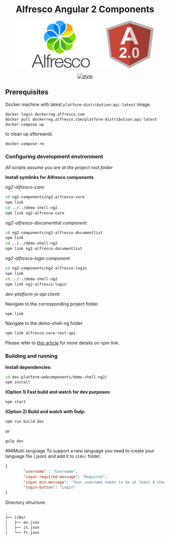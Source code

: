 
<h1 align="center">Alfresco Angular 2 Components</h1>
<p align="center">
  <img title="alfresco" alt='alfresco' src='../assets/alfresco.png'  width="280px" height="150px" ></img>
  <img title="angular2" alt='angular2' src='../assets/angular2.png'  width="150px" height="150px" ></img>
</p>
<p align="center">
    <a href='https://github.com/mgechev/angular2-style-guide'>
      <img src='https://mgechev.github.io/angular2-style-guide/images/badge.svg' alt='style' />
    </a>
</p>


## Prerequisites

Docker machine with latest `platform-distribution:api-latest` image.

```
docker login dockerreg.alfresco.com
docker pull dockerreg.alfresco.com/platform-distribution:api-latest
docker-compose up
```

to clean up afterwards

```
docker-compose rm
```

### Configuring development environment

*All scripts assume you are at the project root folder*

**Install symlinks for Alfresco components**

*ng2-alfresco-core:*

```sh
cd ng2-components/ng2-alfresco-core
npm link
cd ../../demo-shell-ng2
npm link ng2-alfresco-core
```

*ng2-alfresco-documentlist component:*

```sh
cd ng2-components/ng2-alfresco-documentlist
npm link
cd ../../demo-shell-ng2
npm link ng2-alfresco-documentlist
```

*ng2-alfresco-login component:*

```sh
cd ng2-components/ng2-alfresco-login
npm link
cd ../../demo-shell-ng2
npm link ng2-alfresco-login
```

*dev-platform-js-api client:*

Navigate to the corresponding project folder.

```sh
npm link
```

Navigate to the demo-shell-ng folder

```sh
npm link alfresco-core-rest-api
```

Please refer to [this article](https://docs.npmjs.com/cli/link) for more details on npm link.

### Building and running

**Install dependencies:**

```sh
cd dev-platform-webcomponents/demo-shell-ng2/
npm install
```

**(Option 1) Fast build and watch for dev purposes:**

```sh
npm start
```

**(Option 2) Build and watch with Gulp:**

```sh
npm run build.dev
```

*or*

```sh
gulp dev
```


###Multi-language
To support a new language you need to create your language file (.json) and add it to `i18n/` folder.

```json
{
        "username" : "Username",
        "input-required-message": "Required",
        "input-min-message": "Your username needs to be at least 4 characters.",
        "login-button": "Login"
}
```

Directory structure:
```
.
├── i18n/
│   ├── en.json
│   ├── it.json
│   └── fr.json
```


